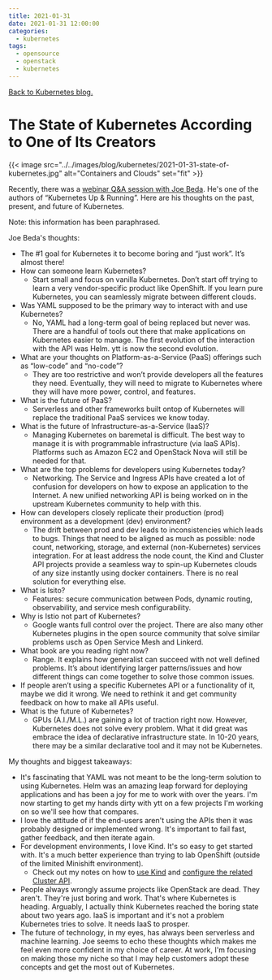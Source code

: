 ```yaml
---
title: 2021-01-31
date: 2021-01-31 12:00:00
categories:
  - kubernetes
tags:
  - opensource
  - openstack
  - kubernetes
---
```


[Back to Kubernetes blog.](../#kubernetes)

# The State of Kubernetes According to One of Its Creators

{{< image src="../../images/blog/kubernetes/2021-01-31-state-of-kubernetes.jpg" alt="Containers and Clouds" set="fit" >}}

Recently, there was a [webinar Q&A session with Joe Beda](https://www.brighttalk.com/webcast/14883/441914/ask-me-anything-with-joe-beda-co-creator-of-kubernetes). He's one of the authors of “Kubernetes Up & Running”. Here are his thoughts on the past, present, and future of Kubernetes.

Note: this information has been paraphrased.

Joe Beda's thoughts:

- The #1 goal for Kubernetes it to become boring and “just work”. It’s almost there!
- How can someone learn Kubernetes?
    - Start small and focus on vanilla Kubernetes. Don’t start off trying to learn a very vendor-specific product like OpenShift. If you learn pure Kubernetes, you can seamlessly migrate between different clouds.
- Was YAML supposed to be the primary way to interact with and use Kubernetes?
    - No, YAML had a long-term goal of being replaced but never was. There are a handful of tools out there that make applications on Kubernetes easier to manage. The first evolution of the interaction with the API was Helm. ytt is now the second evolution.
- What are your thoughts on Platform-as-a-Service (PaaS) offerings such as “low-code” and “no-code”?
    - They are too restrictive and won’t provide developers all the features they need. Eventually, they will need to migrate to Kubernetes where they will have more power, control, and features.
- What is the future of PaaS?
    - Serverless and other frameworks built ontop of Kubernetes will replace the traditional PaaS services we know today.
- What is the future of Infrastructure-as-a-Service (IaaS)?
    - Managing Kubernetes on baremetal is difficult. The best way to manage it is with programmable infrastructure (via IaaS APIs). Platforms such as Amazon EC2 and OpenStack Nova will still be needed for that.
- What are the top problems for developers using Kubernetes today?
    - Networking. The Service and Ingress APIs have created a lot of confusion for developers on how to expose an application to the Internet. A new unified networking API is being worked on in the upstream Kubernetes community to help with this.
- How can developers closely replicate their production (prod) environment as a development  (dev) environment?
    - The drift between prod and dev leads to inconsistencies which leads to bugs. Things that need to be aligned as much as possible: node count, networking, storage, and external (non-Kubernetes) services integration. For at least address the node count, the Kind and Cluster API projects provide a seamless way to spin-up Kubernetes clouds of any size instantly using docker containers. There is no real solution for everything else.
- What is Isito?
    - Features: secure communication between Pods, dynamic routing, observability, and service mesh configurability.
- Why is Istio not part of Kubernetes?
    - Google wants full control over the project. There are also many other Kubernetes plugins in the open source community that solve similar problems usch as Open Service Mesh and Linkerd.
- What book are you reading right now?
    - Range. It explains how generalist can succeed with not well defined problems. It’s about identifying larger patterns/issues and how different things can come together to solve those common issues.
- If people aren’t using a specific Kubernetes API or a functionality of it, maybe we did it wrong. We need to rethink it and get community feedback on how to make all APIs useful.
- What is the future of Kubernetes?
    - GPUs (A.I./M.L.) are gaining a lot of traction right now. However, Kubernetes does not solve every problem. What it did great was embrace the idea of declarative infrastructure state. In 10-20 years, there may be a similar declarative tool and it may not be Kubernetes.

My thoughts and biggest takeaways:

- It's fascinating that YAML was not meant to be the long-term solution to using Kubernetes. Helm was an amazing leap forward for deploying applications and has been a joy for me to work with over the years. I'm now starting to get my hands dirty with ytt on a few projects I'm working on so we'll see how that compares.
- I love the attitude of if the end-users aren't using the APIs then it was probably designed or implemented wrong. It's important to fail fast, gather feedback, and then iterate again.
- For development environments, I love Kind. It's so easy to get started with. It's a much better experience than trying to lab OpenShift (outside of the limited Minishift environment).
    - Check out my notes on how to [use Kind](https://github.com/ekultails/rootpages/blob/master/src/virtualization/kubernetes_administration.rst#kind) and [configure the related Cluster API](https://github.com/ekultails/rootpages/blob/master/src/virtualization/kubernetes_development.rst#id13).
- People always wrongly assume projects like OpenStack are dead. They aren't. They're just boring and work. That's where Kubernetes is heading. Arguably, I actually think Kubernetes reached the boring state about two years ago. IaaS is important and it's not a problem Kubernetes tries to solve. It needs IaaS to prosper.
- The future of technology, in my eyes, has always been serverless and machine learning. Joe seems to echo these thoughts which makes me feel even more confident in my choice of career. At work, I'm focusing on making those my niche so that I may help customers adopt these concepts and get the most out of Kubernetes.
